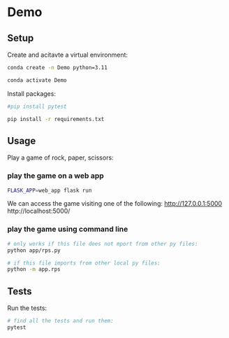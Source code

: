 # Demo

## Setup

Create and acitavte a virtual environment:

```sh
conda create -n Demo python=3.11

conda activate Demo 
```

Install packages:

```sh
#pip install pytest

pip install -r requirements.txt
```

## Usage

Play a game of rock, paper, scissors:

### play the game on a web app
```sh
FLASK_APP=web_app flask run
```
We can access the game visiting one of the following:
http://127.0.0.1:5000
http://localhost:5000/

### play the game using command line
```sh
# only works if this file does not mport from other py files:
python app/rps.py

# if this file imports from other local py files:
python -m app.rps
```

## Tests

Run the tests:

```sh
# find all the tests and run them:
pytest
```